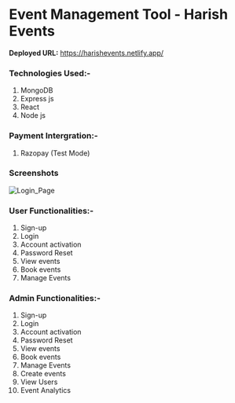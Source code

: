 # Event Management Tool - Harish Events

<b>Deployed URL:</b> https://harishevents.netlify.app/

### Technologies Used:-

1. MongoDB
2. Express js
3. React
4. Node js

### Payment Intergration:-

1. Razopay (Test Mode)

### Screenshots

![Login_Page](assets/Login.png)

### User Functionalities:-

1. Sign-up
2. Login
3. Account activation
4. Password Reset
5. View events
6. Book events
7. Manage Events

### Admin Functionalities:-

1. Sign-up
2. Login
3. Account activation
4. Password Reset
5. View events
6. Book events
7. Manage Events
8. Create events
9. View Users
10. Event Analytics
